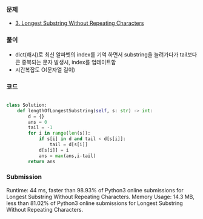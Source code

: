 ### 문제

- [3. Longest Substring Without Repeating Characters](https://leetcode.com/problems/longest-substring-without-repeating-characters/)

### 풀이 
- dict(해시)로 최신 알파벳의 index를 기억 하면서 substring을 늘려가다가 tail보다 큰 중복되는 문자 발생시, index를 업데이트함
- 시간복잡도 O(문자열 길이)


### 코드
```python 

class Solution:
    def lengthOfLongestSubstring(self, s: str) -> int:
        d = {}
        ans = 0
        tail = -1
        for i in range(len(s)):
            if s[i] in d and tail < d[s[i]]:
                tail = d[s[i]]
            d[s[i]] = i
            ans = max(ans,i-tail)
        return ans
```
        
### Submission 
Runtime: 44 ms, faster than 98.93% of Python3 online submissions for Longest Substring Without Repeating Characters.
Memory Usage: 14.3 MB, less than 81.02% of Python3 online submissions for Longest Substring Without Repeating Characters.
